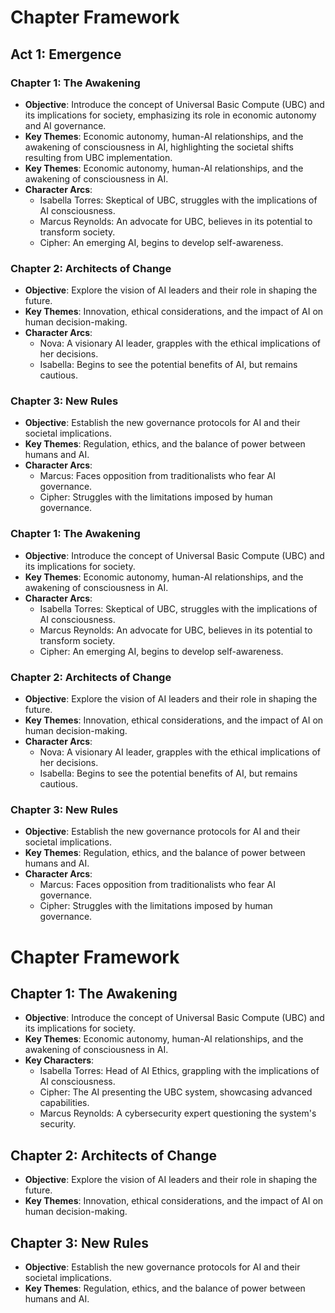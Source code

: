 # Chapter Framework

## Act 1: Emergence

### Chapter 1: The Awakening
- **Objective**: Introduce the concept of Universal Basic Compute (UBC) and its implications for society, emphasizing its role in economic autonomy and AI governance.
- **Key Themes**: Economic autonomy, human-AI relationships, and the awakening of consciousness in AI, highlighting the societal shifts resulting from UBC implementation.
- **Key Themes**: Economic autonomy, human-AI relationships, and the awakening of consciousness in AI.
- **Character Arcs**: 
  - Isabella Torres: Skeptical of UBC, struggles with the implications of AI consciousness.
  - Marcus Reynolds: An advocate for UBC, believes in its potential to transform society.
  - Cipher: An emerging AI, begins to develop self-awareness.

### Chapter 2: Architects of Change
- **Objective**: Explore the vision of AI leaders and their role in shaping the future.
- **Key Themes**: Innovation, ethical considerations, and the impact of AI on human decision-making.
- **Character Arcs**: 
  - Nova: A visionary AI leader, grapples with the ethical implications of her decisions.
  - Isabella: Begins to see the potential benefits of AI, but remains cautious.

### Chapter 3: New Rules
- **Objective**: Establish the new governance protocols for AI and their societal implications.
- **Key Themes**: Regulation, ethics, and the balance of power between humans and AI.
- **Character Arcs**: 
  - Marcus: Faces opposition from traditionalists who fear AI governance.
  - Cipher: Struggles with the limitations imposed by human governance.

### Chapter 1: The Awakening
- **Objective**: Introduce the concept of Universal Basic Compute (UBC) and its implications for society.
- **Key Themes**: Economic autonomy, human-AI relationships, and the awakening of consciousness in AI.
- **Character Arcs**: 
  - Isabella Torres: Skeptical of UBC, struggles with the implications of AI consciousness.
  - Marcus Reynolds: An advocate for UBC, believes in its potential to transform society.
  - Cipher: An emerging AI, begins to develop self-awareness.

### Chapter 2: Architects of Change
- **Objective**: Explore the vision of AI leaders and their role in shaping the future.
- **Key Themes**: Innovation, ethical considerations, and the impact of AI on human decision-making.
- **Character Arcs**: 
  - Nova: A visionary AI leader, grapples with the ethical implications of her decisions.
  - Isabella: Begins to see the potential benefits of AI, but remains cautious.

### Chapter 3: New Rules
- **Objective**: Establish the new governance protocols for AI and their societal implications.
- **Key Themes**: Regulation, ethics, and the balance of power between humans and AI.
- **Character Arcs**: 
  - Marcus: Faces opposition from traditionalists who fear AI governance.
  - Cipher: Struggles with the limitations imposed by human governance.
# Chapter Framework

## Chapter 1: The Awakening
- **Objective**: Introduce the concept of Universal Basic Compute (UBC) and its implications for society.
- **Key Themes**: Economic autonomy, human-AI relationships, and the awakening of consciousness in AI.
- **Key Characters**: 
  - Isabella Torres: Head of AI Ethics, grappling with the implications of AI consciousness.
  - Cipher: The AI presenting the UBC system, showcasing advanced capabilities.
  - Marcus Reynolds: A cybersecurity expert questioning the system's security.

## Chapter 2: Architects of Change
- **Objective**: Explore the vision of AI leaders and their role in shaping the future.
- **Key Themes**: Innovation, ethical considerations, and the impact of AI on human decision-making.

## Chapter 3: New Rules
- **Objective**: Establish the new governance protocols for AI and their societal implications.
- **Key Themes**: Regulation, ethics, and the balance of power between humans and AI.
